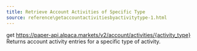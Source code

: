 ```yaml
---
title: Retrieve Account Activities of Specific Type
source: reference\getaccountactivitiesbyactivitytype-1.html
---
```


get https://paper-api.alpaca.markets/v2/account/activities/{activity_type}
Returns account activity entries for a specific type of activity.
